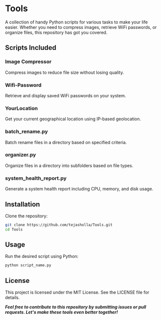 # Tools

A collection of handy Python scripts for various tasks to make your life easier. Whether you need to compress images, retrieve WiFi passwords, or organize files, this repository has got you covered.

## Scripts Included

### Image Compressor

Compress images to reduce file size without losing quality.

### Wifi-Password

Retrieve and display saved WiFi passwords on your system.

### YourLocation

Get your current geographical location using IP-based geolocation.

### batch_rename.py

Batch rename files in a directory based on specified criteria.

### organizer.py

Organize files in a directory into subfolders based on file types.

### system_health_report.py

Generate a system health report including CPU, memory, and disk usage.

## Installation

Clone the repository:

```sh
git clone https://github.com/tejasholla/Tools.git
cd Tools
```

## Usage

Run the desired script using Python:

```sh
python script_name.py
```

## License

This project is licensed under the MIT License. See the LICENSE file for details.

**_*Feel free to contribute to this repository by submitting issues or pull requests. Let's make these tools even better together!*_**

